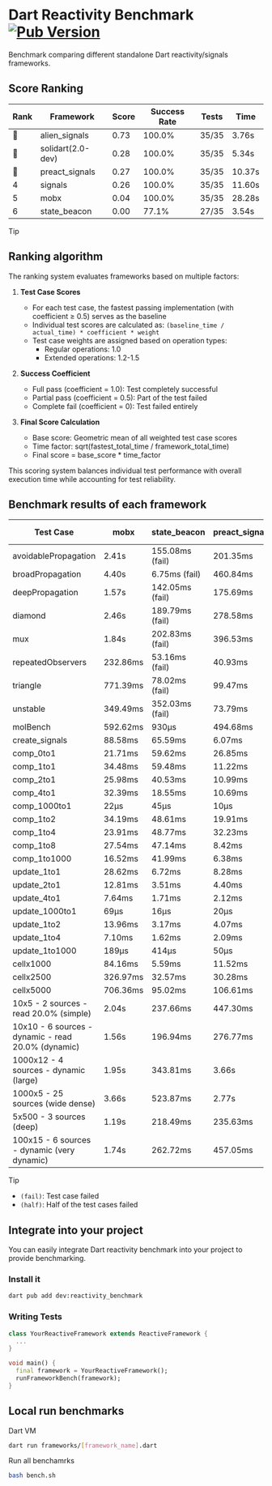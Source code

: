 # Dart Reactivity Benchmark [![Pub Version](https://img.shields.io/pub/v/reactivity_benchmark)](https://pub.dev/packages/reactivity_benchmark)

Benchmark comparing different standalone Dart reactivity/signals frameworks.

## Score Ranking

<!-- ranking start -->
| Rank | Framework | Score | Success Rate | Tests | Time |
|------|-----------|-------|--------------|-------|------|
| 🥇 | alien_signals | 0.73 | 100.0% | 35/35 | 3.76s |
| 🥈 | solidart(2.0-dev) | 0.28 | 100.0% | 35/35 | 5.34s |
| 🥉 | preact_signals | 0.27 | 100.0% | 35/35 | 10.37s |
| 4 | signals | 0.26 | 100.0% | 35/35 | 11.60s |
| 5 | mobx | 0.04 | 100.0% | 35/35 | 28.28s |
| 6 | state_beacon | 0.00 | 77.1% | 27/35 | 3.54s |

<!-- ranking end -->

> [!TIP]
> ## Ranking algorithm
>
> The ranking system evaluates frameworks based on multiple factors:
>
> 1. **Test Case Scores**
>    - For each test case, the fastest passing implementation (with coefficient ≥ 0.5) serves as the baseline
>    - Individual test scores are calculated as: `(baseline_time / actual_time) * coefficient * weight`
>    - Test case weights are assigned based on operation types:
>      - Regular operations: 1.0
>      - Extended operations: 1.2-1.5
>
> 2. **Success Coefficient**
>    - Full pass (coefficient = 1.0): Test completely successful
>    - Partial pass (coefficient = 0.5): Part of the test failed
>    - Complete fail (coefficient = 0): Test failed entirely
>
> 3. **Final Score Calculation**
>    - Base score: Geometric mean of all weighted test case scores
>    - Time factor: sqrt(fastest_total_time / framework_total_time)
>    - Final score = base_score * time_factor
>
> This scoring system balances individual test performance with overall execution time while accounting for test reliability.

## Benchmark results of each framework

<!-- test-case start -->
| Test Case | mobx | state_beacon | preact_signals | alien_signals | solidart(2.0-dev) | signals |
|---|---|---|---|---|---|---|
| avoidablePropagation | 2.41s | 155.08ms (fail) | 201.35ms | 193.24ms | 267.53ms | 213.90ms |
| broadPropagation | 4.40s | 6.75ms (fail) | 460.84ms | 357.71ms | 503.87ms | 465.96ms |
| deepPropagation | 1.57s | 142.05ms (fail) | 175.69ms | 129.28ms | 164.46ms | 179.54ms |
| diamond | 2.46s | 189.79ms (fail) | 278.58ms | 238.47ms | 347.94ms | 285.06ms |
| mux | 1.84s | 202.83ms (fail) | 396.53ms | 384.82ms | 439.99ms | 421.18ms |
| repeatedObservers | 232.86ms | 53.16ms (fail) | 40.93ms | 45.32ms | 81.43ms | 46.23ms |
| triangle | 771.39ms | 78.02ms (fail) | 99.47ms | 85.91ms | 116.19ms | 103.32ms |
| unstable | 349.49ms | 352.03ms (fail) | 73.79ms | 61.02ms | 96.73ms | 76.33ms |
| molBench | 592.62ms | 930μs | 494.68ms | 497.35ms | 508.06ms | 490.75ms |
| create_signals | 88.58ms | 65.59ms | 6.07ms | 22.89ms | 85.39ms | 32.67ms |
| comp_0to1 | 21.71ms | 59.62ms | 26.85ms | 9.01ms | 28.68ms | 12.76ms |
| comp_1to1 | 34.48ms | 59.48ms | 11.22ms | 5.33ms | 28.99ms | 19.87ms |
| comp_2to1 | 25.98ms | 40.53ms | 10.99ms | 3.04ms | 39.12ms | 10.05ms |
| comp_4to1 | 32.39ms | 18.55ms | 10.69ms | 9.56ms | 5.06ms | 2.39ms |
| comp_1000to1 | 22μs | 45μs | 10μs | 4μs | 15μs | 5μs |
| comp_1to2 | 34.19ms | 48.61ms | 19.91ms | 30.52ms | 40.77ms | 24.19ms |
| comp_1to4 | 23.91ms | 48.77ms | 32.23ms | 7.50ms | 22.81ms | 15.11ms |
| comp_1to8 | 27.54ms | 47.14ms | 8.42ms | 6.90ms | 28.41ms | 8.32ms |
| comp_1to1000 | 16.52ms | 41.99ms | 6.38ms | 4.70ms | 25.69ms | 5.13ms |
| update_1to1 | 28.62ms | 6.72ms | 8.28ms | 5.42ms | 16.42ms | 10.29ms |
| update_2to1 | 12.81ms | 3.51ms | 4.40ms | 2.64ms | 8.15ms | 4.53ms |
| update_4to1 | 7.64ms | 1.71ms | 2.12ms | 1.29ms | 4.07ms | 2.55ms |
| update_1000to1 | 69μs | 16μs | 20μs | 11μs | 40μs | 25μs |
| update_1to2 | 13.96ms | 3.17ms | 4.07ms | 2.51ms | 8.37ms | 4.55ms |
| update_1to4 | 7.10ms | 1.62ms | 2.09ms | 1.19ms | 4.08ms | 2.61ms |
| update_1to1000 | 189μs | 414μs | 50μs | 32μs | 160μs | 49μs |
| cellx1000 | 84.16ms | 5.59ms | 11.52ms | 7.30ms | 12.32ms | 9.90ms |
| cellx2500 | 326.97ms | 32.57ms | 30.28ms | 19.75ms | 35.31ms | 34.08ms |
| cellx5000 | 706.36ms | 95.02ms | 106.61ms | 45.71ms | 85.50ms | 75.42ms |
| 10x5 - 2 sources - read 20.0% (simple) | 2.04s | 237.66ms | 447.30ms | 236.41ms | 357.92ms | 521.13ms |
| 10x10 - 6 sources - dynamic - read 20.0% (dynamic) | 1.56s | 196.94ms | 276.77ms | 178.24ms | 256.77ms | 278.37ms |
| 1000x12 - 4 sources - dynamic (large) | 1.95s | 343.81ms | 3.66s | 282.91ms | 460.57ms | 4.06s |
| 1000x5 - 25 sources (wide dense) | 3.66s | 523.87ms | 2.77s | 415.36ms | 611.48ms | 3.47s |
| 5x500 - 3 sources (deep) | 1.19s | 218.49ms | 235.63ms | 199.41ms | 260.23ms | 227.83ms |
| 100x15 - 6 sources - dynamic (very dynamic) | 1.74s | 262.72ms | 457.05ms | 265.11ms | 388.69ms | 483.85ms |

<!-- test-case end -->

> [!TIP]
> - `(fail)`: Test case failed
> - `(half)`: Half of the test cases failed

## Integrate into your project

You can easily integrate Dart reactivity benchmark into your project to provide benchmarking.

### Install it

```bash
dart pub add dev:reactivity_benchmark
```

### Writing Tests

```dart
class YourReactiveFramework extends ReactiveFramework {
  ...
}

void main() {
  final framework = YourReactiveFramework();
  runFrameworkBench(framework);
}
```

## Local run benchmarks

Dart VM
```bash
dart run frameworks/[framework_name].dart
```

Run all benchamrks
```bash
bash bench.sh
```

